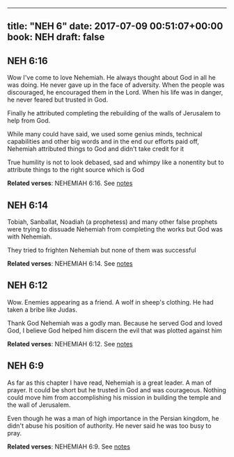 
---
title: "NEH 6"
date: 2017-07-09 00:51:07+00:00
book: NEH
draft: false
---

## NEH 6:16

Wow I've come to love Nehemiah. He always thought about God in all he was doing. He never gave up in the face of adversity. When the people was discouraged, he encouraged them in the Lord. When his life was in danger, he never feared but trusted in God.

Finally he attributed completing the rebuilding of the walls of Jerusalem to help from God. 

While many could have said, we used some genius minds, technical capabilities and other big words and in the end our efforts paid off, Nehemiah attributed things to God and didn't take credit for it 

True humility is not to look debased, sad and whimpy like a nonentity but to attribute things to the right source which is God

**Related verses**: NEHEMIAH 6:16. See [notes](https://my.bible.com/notes/2675172962609127718)


## NEH 6:14

Tobiah, Sanballat, Noadiah (a prophetess) and many other false prophets were trying to dissuade Nehemiah from completing the works but God was with Nehemiah. 

They tried to frighten Nehemiah but none of them was successful

**Related verses**: NEHEMIAH 6:14. See [notes](https://my.bible.com/notes/2675168869622735119)


## NEH 6:12

Wow. Enemies appearing as a friend. A wolf in sheep's clothing. He had taken a bribe like Judas. 

Thank God Nehemiah was a godly man. Because he served God and loved God, I believe God helped him discern the evil that was plotted against him

**Related verses**: NEHEMIAH 6:12. See [notes](https://my.bible.com/notes/2675167398596436231)


## NEH 6:9

As far as this chapter I have read, Nehemiah is a great leader. A man of prayer. It could be short but he trusted in God and was courageous. Nothing could move him from accomplishing his mission in building the temple and the wall of Jerusalem.

Even though he was a man of high importance in the Persian kingdom, he didn't abuse his position of authority. He never said he was too busy to pray.

**Related verses**: NEHEMIAH 6:9. See [notes](https://my.bible.com/notes/2675165735169024255)

